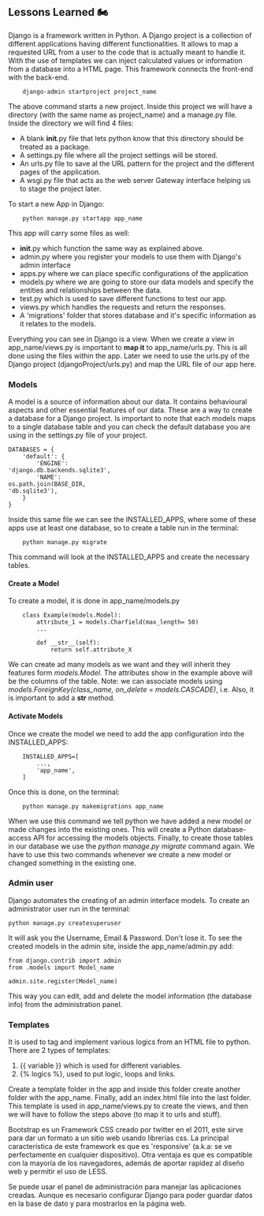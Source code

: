 ## Lessons Learned 🏍

Django is a framework written in Python. A Django project is a collection of different applications having different functionalities.
It allows to map a requested URL from a user to the code that is actually meant to handle it. 
With the use of templates we can inject calculated values or information from a database into a HTML page.
This framework connects the front-end with the back-end.

        django-admin startproject project_name

The above command starts a new project. Inside this project we will have a directory (with the same name as project_name) and a manage.py file.
Inside the directory we will find 4 files:

- A blank __init__.py file that lets python know that this directory should be treated as a package.
- A settings.py file where all the project settings will be stored.
- An urls.py file to save al the URL pattern for the project and the different pages of the application.
- A wsgi.py file that acts as the web server Gateway interface helping us to stage the project later.

To start a new App in Django:
        
        python manage.py startapp app_name

This app will carry some files as well:

- __init__.py which function the same way as explained above.
- admin.py where you register your models to use them with Django's admin interface
- apps.py where we can place specific configurations of the application
- models.py where we are going to store our data models and specify the entities and relationships between the data.
- test.py which is used to save different functions to test our app.
- views.py which handles the requests and return the responses.
- A 'migrations' folder that stores database and it's specific information as it relates to the models.

Everything you can see in Django is a view. When we create a view in app_name/views.py is important to **map it** to app_name/urls.py. This is all done using the files within the app.
Later we need to use the urls.py of the Django project (djangoProject/urls.py) and map the URL file of our app here.

### Models

A model is a source of information about our data. It contains behavioural aspects and other essential features of our data. These are a way to create a database for a Django project.
Is important to note that each models maps to a single database table and you can check the default database you are using in the settings.py file of your project.

    DATABASES = {
        'default': {
            'ENGINE':
    'django.db.backends.sqlite3',
            'NAME':
    os.path.join(BASE_DIR,
    'db.sqlite3'),
        }
    }

Inside this same file we can see the INSTALLED_APPS, where some of these apps use at least one database, so to create a table run in the terminal:

        python manage.py migrate

This command will look at the INSTALLED_APPS and create the necessary tables.

#### Create a Model

To create a model, it is done in app_name/models.py 

        class Example(models.Model):
            attribute_1 = models.Charfield(max_length= 50)
            ...

            def __str__(self):
                return self.attribute_X

We can create ad many models as we want and they will inherit they features form *models.Model*. The attributes show in the example above will be the columns of the table.
Note: we can associate models using *models.ForeignKey(class_name, on_delete = models.CASCADE)*, i.e. Also, it is important to add a __str__ method.

#### Activate Models

Once we create the model we need to add the app configuration into the INSTALLED_APPS:

        INSTALLED_APPS=[ 
            ..., 
            'app_name', 
        ]

Once this is done, on the terminal:
        
        python manage.py makemigrations app_name

When we use this command we tell python we have added a new model or made changes into the existing ones. This will create a Python database-access API for accessing the models objects.
Finally, to create those tables in our database we use the *python manage.py migrate* command again. We have to use this two commands whenever we create a new model or changed something in the existing one.

### Admin user

Django automates the creating of an admin interface models. To create an administrator user run in the terminal:

    python manage.py createsuperuser

It will ask you the Username, Email & Password. Don't lose it.
To see the created models in the admin site, inside the app_name/admin.py add:

    from django.contrib import admin
    from .models import Model_name
    
    admin.site.register(Model_name)

This way you can edit, add and delete the model information (the database info) from the administration panel.


### Templates

It is used to tag and implement various logics from an HTML file to python. There are 2 types of templates:

1) {{ variable }} which is used for different variables.
2) {% logics %}, used to put logic, loops and links.

Create a template folder in the app and inside this folder create another folder with the app_name. Finally, add an index.html file into the last folder.
This template is used in app_name/views.py to create the views, and then we will have to follow the steps above (to map it to urls and stuff).


Bootstrap es un Framework CSS creado por twitter en el 2011, este sirve para dar un formato a un sitio web usando librerías css.
La principal característica de este framework es que es 'responsive' (a.k.a: se ve perfectamente en cualquier dispositivo).
Otra ventaja es que es compatible con la mayoría de los navegadores, además de aportar rapidez al diseño web y permitir el uso de LESS.

Se puede usar el panel de administración para manejar las aplicaciones creadas. Aunque es necesario configurar Django para poder guardar datos en la base de dato y para mostrarlos en la página web.


